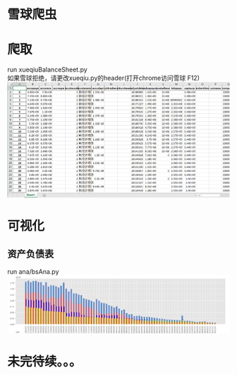 # 雪球爬虫
# 爬取
run xueqiuBalanceSheet.py  
如果雪球拒绝，请更改xueqiu.py的header(打开chrome访问雪球 F12)
![data](docs/pics/data.PNG)
# 可视化
## 资产负债表
run ana/bsAna.py
![data](docs/pics/bs.PNG)

# 未完待续。。。
